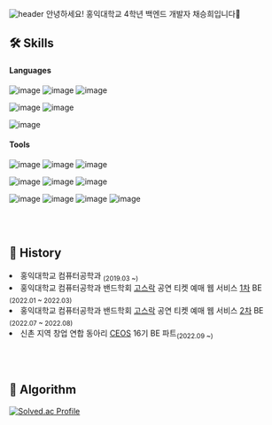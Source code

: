 <!--
**chaeshee0908/chaeshee0908** is a ✨ _special_ ✨ repository because its `README.md` (this file) appears on your GitHub profile.

Here are some ideas to get you started:

- 🔭 I’m currently working on ...
- 🌱 I’m currently learning ...
- 👯 I’m looking to collaborate on ...
- 🤔 I’m looking for help with ...
- 💬 Ask me about ...
- 📫 How to reach me: ...
- 😄 Pronouns: ...
- ⚡ Fun fact: ...
-->
![header](https://capsule-render.vercel.app/api?type=waving&color=f08080&height=250&section=header&text=Hi!%20I'm%20Seunghee&fontSize=80&fontColor=ffffff&animation=fontAlignY=50)
안녕하세요! 홍익대학교 4학년 백엔드 개발자 채승희입니다👋

## 🛠 Skills 

#### Languages
  ![image](https://img.shields.io/badge/C-A8B9CC?style=flat-square&logo=c&logoColor=white)
  ![image](https://img.shields.io/badge/C%2B%2B-00599C?style=flat-square&logo=c%2B%2B&logoColor=white)
  ![image](https://img.shields.io/badge/Java-007396?style=flat-square&logo=java&logoColor=white)

  ![image](https://img.shields.io/badge/JavaScript-323330?style=flat-square&logo=javascript&logoColor=F7DF1E)
  ![image](https://img.shields.io/badge/TypeScript-007ACC?style=flat-square&logo=typescript&logoColor=white)

  ![image](https://img.shields.io/badge/Python-3776AB?style=flat-square&logo=python&logoColor=white)

#### Tools
  ![image](https://img.shields.io/badge/HTML5-E34F26?style=flat-square&logo=html5&logoColor=white)
  ![image](https://img.shields.io/badge/CSS3-1572B6?style=flat-square&logo=css3&logoColor=white)
  ![image](	https://img.shields.io/badge/React-20232A?style=flat-square&logo=react&logoColor=61DAFB)

  ![image](https://img.shields.io/badge/Node.js-339933?style=flat-square&logo=nodedotjs&logoColor=white)
  ![image](https://img.shields.io/badge/Express.js-000000?style=flat-square&logo=express&logoColor=white)
  ![image](https://img.shields.io/badge/nestjs-E0234E?style=flat-square&logo=nestjs&logoColor=white)

  ![image](https://img.shields.io/badge/MongoDB-4EA94B?style=flat-square&logo=mongodb&logoColor=white)
  ![image](https://img.shields.io/badge/MySQL-005C84?style=flat-square&logo=mysql&logoColor=white)
  ![image](https://img.shields.io/badge/postgres-316192?style=flat-square&logo=postgresql&logoColor=white)
  ![image](https://img.shields.io/badge/MariaDB-003545?style=flat-square&logo=mariadb&logoColor=black)


<br></br>

## 📆 History
<li>홍익대학교 컴퓨터공학과 <sub>(2019.03 ~)</sub></li>
<li>홍익대학교 컴퓨터공학과 밴드학회 <a href="https://github.com/Gosrock">고스락</a> 공연 티켓 예매 웹 서비스 <a href="https://github.com/Gosrock/Ticket-Backend-21th">1차</a> BE <sub>(2022.01 ~ 2022.03)</sub></li>
<li>홍익대학교 컴퓨터공학과 밴드학회 <a href="https://github.com/Gosrock">고스락</a> 공연 티켓 예매 웹 서비스 <a href="https://github.com/Gosrock/Ticket-Backend-22th">2차</a> BE <sub>(2022.07 ~ 2022.08)</sub></li>
<li>신촌 지역 창업 연합 동아리 <a href="https://github.com/CEOS-Developers">CEOS</a> 16기 BE 파트<sub>(2022.09 ~)</sub></li>

<br></br>

## 📙 Algorithm

[![Solved.ac Profile](http://mazassumnida.wtf/api/v2/generate_badge?boj=chaeshee0908)](https://solved.ac/chaeshee0908/)
